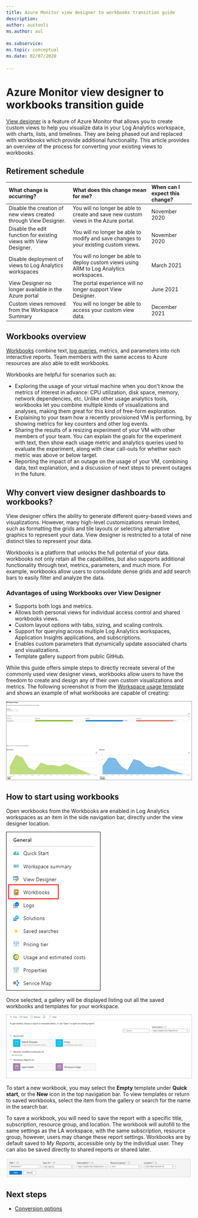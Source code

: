 ```yaml
---
title: Azure Monitor view designer to workbooks transition guide
description: 
author: austonli
ms.author: aul

ms.subservice: 
ms.topic: conceptual
ms.date: 02/07/2020

---
```


# Azure Monitor view designer to workbooks transition guide
[View designer](view-designer.md) is a feature of Azure Monitor that allows you to create custom views to help you visualize data in your Log Analytics workspace, with charts, lists, and timelines. They are being phased out and replaced with workbooks which provide additional functionality. This article provides an overview of the process for converting your existing views to workbooks.

## Retirement schedule

| What change is occurring? | What does this change mean for me? | When can I expect this change? |
|:---|:---|:---|
| Disable the creation of new views created through View Designer. | You will no longer be able to create and save new custom views in the Azure portal.| November 2020 |
| Disable the edit function for existing views with View Designer. | You will no longer be able to modify and save changes to your existing custom views. | November 2020 |
| Disable deployment of views to Log Analytics workspaces | You will no longer be able to deploy custom views using ARM to Log Analytics workspaces. | March 2021 |
| View Designer no longer available in the Azure portal | The portal experience will no longer support View Designer. | June 2021 |
| Custom views removed from the Workspace Summary | You will no longer be able to access your custom view data. | December 2021 |

## Workbooks overview
[Workbooks](../insights/vminsights-workbooks.md) combine text, [log queries](../log-query/query-language.md), metrics, and parameters into rich interactive reports. Team members with the same access to Azure resources are also able to edit workbooks.

Workbooks are helpful for scenarios such as:

- 	Exploring the usage of your virtual machine when you don't know the metrics of interest in advance: CPU utilization, disk space, memory, network dependencies, etc. Unlike other usage analytics tools, workbooks let you combine multiple kinds of visualizations and analyses, making them great for this kind of free-form exploration.
-	Explaining to your team how a recently provisioned VM is performing, by showing metrics for key counters and other log events.
-	Sharing the results of a resizing experiment of your VM with other members of your team. You can explain the goals for the experiment with text, then show each usage metric and analytics queries used to evaluate the experiment, along with clear call-outs for whether each metric was above or below target.
-	Reporting the impact of an outage on the usage of your VM, combining data, text explanation, and a discussion of next steps to prevent outages in the future.


## Why convert view designer dashboards to workbooks?

View designer offers the ability to generate different query-based views and visualizations. However, many high-level customizations remain limited, such as formatting the grids and tile layouts or selecting alternative graphics to represent your data. View designer is restricted to a total of nine distinct tiles to represent your data.

Workbooks is a platform that unlocks the full potential of your data. workbooks not only retain all the capabilities, but also supports additional functionality through text, metrics, parameters, and much more. For example, workbooks allow users to consolidate dense grids and add search bars to easily filter and analyze the data. 

### Advantages of using Workbooks over View Designer

* Supports both logs and metrics.
* Allows both personal views for individual access control and shared workbooks views.
* Custom layout options with tabs, sizing, and scaling controls.
* Support for querying across multiple Log Analytics workspaces, Application Insights applications, and subscriptions.
* Enables custom parameters that dynamically update associated charts and visualizations.
* Template gallery support from public GitHub.

While this guide offers simple steps to directly recreate several of the commonly used view designer views, workbooks allow users to have the freedom to create and design any of their own custom visualizations and metrics. The following screenshot is from the [Workspace usage template](https://go.microsoft.com/fwlink/?linkid=874159&resourceId=Azure%20Monitor&featureName=Workbooks&itemId=community-Workbooks%2FAzure%20Monitor%20-%20Workspaces%2FWorkspace%20Usage&workbookTemplateName=Workspace%20Usage&func=NavigateToPortalFeature&type=workbook) and shows an example of what workbooks are capable of creating:


![Example of workbooks application](media/view-designer-conversion-overview/workbook-template-example.jpg)


## How to start using workbooks
Open workbooks from the 
Workbooks are enabled in Log Analytics workspaces as an item in the side navigation bar, directly under the view designer location.

![Workbooks navigation](media/view-designer-conversion-overview/workbooks-nav.png)

Once selected, a gallery will be displayed listing out all the saved workbooks and templates for your workspace.

![Workbooks gallery](media/view-designer-conversion-overview/workbooks-gallery.png)

To start a new workbook, you may select the **Empty** template under **Quick start**, or the **New** icon in the top navigation bar. To view templates or return to saved workbooks, select the item from the gallery or search for the name in the search bar.

To save a workbook, you will need to save the report with a specific title, subscription, resource group, and location.
The workbook will autofill to the same settings as the LA workspace, with the same subscription, resource group, however, users may change these report settings. Workbooks are by default saved to *My Reports*, accessible only by the individual user. They can also be saved directly to shared reports or shared later.

![Workbooks save](media/view-designer-conversion-overview/workbooks-save.png)

## Next steps

- [Conversion options](view-designer-conversion-options.md)
